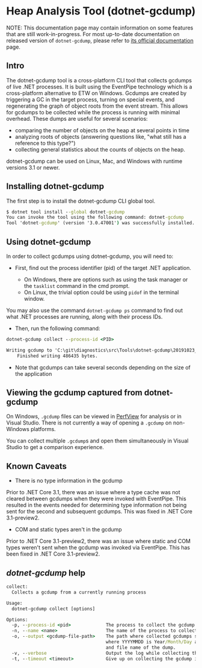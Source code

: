 # Heap Analysis Tool (dotnet-gcdump)

NOTE: This documentation page may contain information on some features that are still work-in-progress. For most up-to-date documentation on released version of `dotnet-gcdump`, please refer to [its official documentation](https://docs.microsoft.com/en-us/dotnet/core/diagnostics/dotnet-gcdump) page.

## Intro

The dotnet-gcdump tool is a cross-platform CLI tool that collects gcdumps of live .NET processes. It is built using the EventPipe technology which is a cross-platform alternative to ETW on Windows. Gcdumps are created by triggering a GC
in the target process, turning on special events, and regenerating the graph of object roots from the event stream. This allows for gcdumps to be collected while the process is running with minimal overhead. These dumps are useful for
several scenarios:

* comparing the number of objects on the heap at several points in time
* analyzing roots of objects (answering questions like, "what still has a reference to this type?")
* collecting general statistics about the counts of objects on the heap.

dotnet-gcdump can be used on Linux, Mac, and Windows with runtime versions 3.1 or newer.

## Installing dotnet-gcdump

The first step is to install the dotnet-gcdump CLI global tool.

```cmd
$ dotnet tool install --global dotnet-gcdump
You can invoke the tool using the following command: dotnet-gcdump
Tool 'dotnet-gcdump' (version '3.0.47001') was successfully installed.
```

## Using dotnet-gcdump

In order to collect gcdumps using dotnet-gcdump, you will need to:

- First, find out the process identifier (pid) of the target .NET application.

  - On Windows, there are options such as using the task manager or the `tasklist` command in the cmd prompt.
  - On Linux, the trivial option could be using `pidof` in the terminal window.

You may also use the command `dotnet-gcdump ps` command to find out what .NET processes are running, along with their process IDs.

- Then, run the following command:

```cmd
dotnet-gcdump collect --process-id <PID>

Writing gcdump to 'C:\git\diagnostics\src\Tools\dotnet-gcdump\20191023_042913_24060.gcdump'...
    Finished writing 486435 bytes.
```

- Note that gcdumps can take several seconds depending on the size of the application

## Viewing the gcdump captured from dotnet-gcdump

On Windows, `.gcdump` files can be viewed in [PerfView](https://github.com/microsoft/perfview) for analysis or in Visual Studio. There is not currently a way of opening a `.gcdump` on non-Windows platforms.

You can collect multiple `.gcdump`s and open them simultaneously in Visual Studio to get a comparison experience.

## Known Caveats

- There is no type information in the gcdump

Prior to .NET Core 3.1, there was an issue where a type cache was not cleared between gcdumps when they were invoked with EventPipe. This resulted in the events needed for determining type information not being sent for the second and subsequent gcdumps. This was fixed in .NET Core 3.1-preview2.


- COM and static types aren't in the gcdump

Prior to .NET Core 3.1-preview2, there was an issue where static and COM types weren't sent when the gcdump was invoked via EventPipe. This has been fixed in .NET Core 3.1-preview2.

## *dotnet-gcdump* help

```cmd
collect:
  Collects a gcdump from a currently running process

Usage:
  dotnet-gcdump collect [options]

Options:
  -p, --process-id <pid>             The process to collect the gcdump from
  -n, --name <name>                  The name of the process to collect the gcdump from.
  -o, --output <gcdump-file-path>    The path where collected gcdumps should be written. Defaults to '.\YYYYMMDD_HHMMSS_<pid>.gcdump'
                                     where YYYYMMDD is Year/Month/Day and HHMMSS is Hour/Minute/Second. Otherwise, it is the full path
                                     and file name of the dump.
  -v, --verbose                      Output the log while collecting the gcdump
  -t, --timeout <timeout>            Give up on collecting the gcdump if it takes longer the this many seconds. The default value is 30s
```
